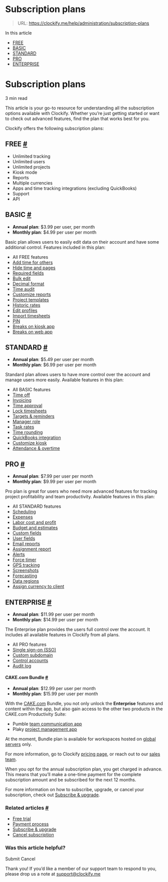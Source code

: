 # Subscription plans

> URL: https://clockify.me/help/administration/subscription-plans

In this article

* [FREE](#free)
* [BASIC](#basic)
* [STANDARD](#standard)
* [PRO](#pro)
* [ENTERPRISE](#enterprise)

# Subscription plans

3 min read

This article is your go-to resource for understanding all the subscription options available with Clockify. Whether you’re just getting started or want to check out advanced features, find the plan that works best for you.

Clockify offers the following subscription plans:

## FREE [#](#free)

* Unlimited tracking
* Unlimited users
* Unlimited projects
* Kiosk mode
* Reports
* Multiple currencies
* Apps and time tracking integrations (excluding QuickBooks)
* Support
* API

## BASIC [#](#basic)

* **Annual plan**: $3.99 per user, per month
* **Monthly plan**: $4.99 per user per month

Basic plan allows users to easily edit data on their account and have some additional control. Features included in this plan:

* All FREE features
* [Add time for others](https://clockify.me/help/track-time-and-expenses/add-time-for-others)
* [Hide time and pages](https://clockify.me/help/administration/hide-time)
* [Required fields](https://clockify.me/help/track-time-and-expenses/required-fields)
* [Bulk edit](https://clockify.me/help/track-time-and-expenses/editing-time-entries#update-multiple-time-entries-in-a-bulk)
* [Decimal format](https://clockify.me/help/track-time-and-expenses/duration-format)
* [Time audit](https://clockify.me/help/track-time-and-expenses/time-audit)
* [Customize reports](https://clockify.me/help/reports/customize-exports)
* [Project templates](https://clockify.me/help/projects/project-templates)
* [Historic rates](https://clockify.me/help/reports/hourly-rates)
* [Edit profiles](https://clockify.me/help/administration/edit-profiles)
* [Import timesheets](https://clockify.me/help/track-time-and-expenses/import-timesheets)
* [PIN](https://clockify.me/help/track-time-and-expenses/pin)
* [Breaks on kiosk app](https://clockify.me/help/track-time-and-expenses/breaks-kiosk)
* [Breaks on web app](https://clockify.me/help/track-time-and-expenses/breaks-web)

## STANDARD [#](#standard)

* **Annual plan**: $5.49 per user per month
* **Monthly plan**: $6.99 per user per month

Standard plan allows users to have more control over the account and manage users more easily. Available features in this plan:

* All BASIC features
* [Time off](https://clockify.me/help/track-time-and-expenses/create-manage-time-off-policy)
* [Invoicing](https://clockify.me/help/projects/invoicing)
* [Time approval](https://clockify.me/help/track-time-and-expenses/approval)
* [Lock timesheets](https://clockify.me/help/track-time-and-expenses/lock-timesheets)
* [Targets & reminders](https://clockify.me/help/administration/targets-reminders)
* [Manager role](https://clockify.me/help/administration/user-roles-and-permissions/manager-role)
* [Task rates](https://clockify.me/help/reports/task-rates)
* [Time rounding](https://clockify.me/help/track-time-and-expenses/time-rounding)
* [QuickBooks integration](https://clockify.me/help/integrations/tracking-integrations-integrations/quickbooks-integration)
* [Customize kiosk](https://clockify.me/help/track-time-and-expenses/customize-kiosk)
* [Attendance & overtime](https://clockify.me/help/reports/attendance-overtime)

## PRO [#](#pro)

* **Annual plan**: $7.99 per user per month
* **Monthly plan**: $9.99 per user per month

Pro plan is great for users who need more advanced features for tracking project profitability and team productivity. Available features in this plan:

* All STANDARD features
* [Scheduling](https://clockify.me/help/projects/scheduling)
* [Expenses](https://clockify.me/help/track-time-and-expenses/expenses)
* [Labor cost and profit](https://clockify.me/help/reports/labor-cost)
* [Budget and estimates](https://clockify.me/help/projects/project-budget)
* [Custom fields](https://clockify.me/help/track-time-and-expenses/custom-fields)
* [User fields](https://clockify.me/help/track-time-and-expenses/user-fields)
* [Email reports](https://clockify.me/help/reports/scheduled-reports)
* [Assignment report](https://clockify.me/help/reports/assignments-report)
* [Alerts](https://clockify.me/help/projects/alerts)
* [Force timer](https://clockify.me/help/track-time-and-expenses/force-timer)
* [GPS tracking](https://clockify.me/help/track-time-and-expenses/gps-tracking)
* [Screenshots](https://clockify.me/help/apps/screenshots)
* [Forecasting](https://clockify.me/help/projects/forecasting)
* [Data regions](https://clockify.me/help/getting-started/data-regions)
* [Assign currency to client](https://clockify.me/help/track-time-and-expenses/multiple-currencies#assign-currency-to-client)

## ENTERPRISE [#](#enterprise)

* **Annual plan**: $11.99 per user per month
* **Monthly plan**: $14.99 per user per month

The Enterprise plan provides the users full control over the account. It includes all available features in Clockify from all plans.

* All PRO features
* [Single sign-on (SSO)](https://clockify.me/help/getting-started/single-sign-on-sso)
* [Custom subdomain](https://clockify.me/help/getting-started/single-sign-on-sso#setting-up-custom-subdomain)
* [Control accounts](https://clockify.me/help/administration/manage-accounts)
* [Audit log](https://clockify.me/help/administration/audit-log)

#### CAKE.com Bundle [#](#cake-com-bundle)

* **Annual plan**: $12.99 per user per month
* **Monthly plan**: $15.99 per user per month

With the [CAKE.com](http://cake.com/) Bundle, you not only unlock the **Enterprise** features and content within the app, but also gain access to the other two products in the CAKE.com Productivity Suite:

* Pumble [team communication app](https://pumble.com/)
* Plaky [project management app](https://plaky.com/)

At the moment, Bundle plan is available for workspaces hosted on [global servers](https://clockify.me/help/getting-started/data-regions) only.

For more information, go to Clockify [pricing page](https://clockify.me/pricing), or reach out to our [sales team](https://clockify.me/help/contact/sales).

When you opt for the annual subscription plan, you get charged in advance. This means that you’ll make a one-time payment for the complete subscription amount and be subscribed for the next 12 months.

For more information on how to subscribe, upgrade, or cancel your subscription, check out [Subscribe & upgrade](https://clockify.me/help/administration/subscribe-upgrade).

### Related articles [#](#related-articles)

* [Free trial](https://clockify.me/help/administration/free-trial)
* [Payment process](https://clockify.me/help/administration/payment-process)
* [Subscribe & upgrade](https://clockify.me/help/administration/subscribe-upgrade)
* [Cancel subscription](https://clockify.me/help/administration/cancel-subscription-on-clockify)

### Was this article helpful?

Submit
Cancel

Thank you! If you’d like a member of our support team to respond to you, please drop us a note at support@clockify.me